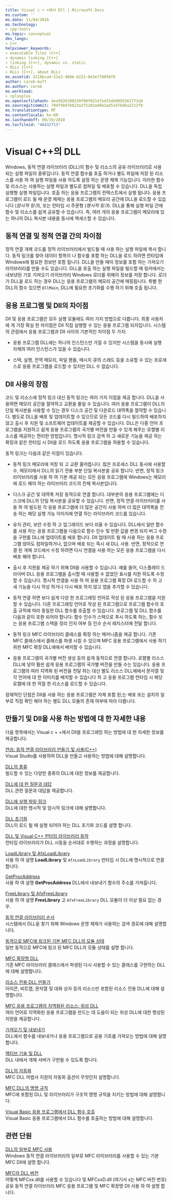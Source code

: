 ```yaml
---
title: Visual c + +에서 Dll | Microsoft Docs
ms.custom: ''
ms.date: 11/04/2016
ms.technology:
- cpp-tools
ms.topic: conceptual
dev_langs:
- C++
helpviewer_keywords:
- executable files [C++]
- dynamic linking [C++]
- linking [C++], dynamic vs. static
- DLLs [C++]
- DLLs [C++], about DLLs
ms.assetid: 5216bca4-51e2-466b-b221-0e3e776056f0
author: corob-msft
ms.author: corob
ms.workload:
- cplusplus
ms.openlocfilehash: 4ea5026100239f00f03147e435ddd9555617f1dd
ms.sourcegitcommit: 799f9b976623a375203ad8b2ad5147bd6a2212f0
ms.translationtype: MT
ms.contentlocale: ko-KR
ms.lasthandoff: 09/19/2018
ms.locfileid: "46432713"
---
```

# <a name="dlls-in-visual-c"></a>Visual C++의 DLL

Windows, 동적 연결 라이브러리 (DLL)의 함수 및 리소스의 공유 라이브러리로 사용 되는 실행 파일의 종류입니다. 동적 연결 함수를 호출 하거나 별도 파일에 저장 된 리소스를 사용 하 여 실행 파일을 사용 하도록 설정 하는 운영 체제 기능입니다. 이러한 함수 및 리소스는 사용하는 실행 파일과 별도로 컴파일 및 배포할 수 있습니다. DLL을 독립 실행형 실행 파일입니다. 호출 하는 응용 프로그램의 컨텍스트에서 실행 됩니다. 응용 프로그램이 로드 될 때 운영 체제는 응용 프로그램의 메모리 공간에 DLL을 로드할 수 있습니다 (*암시적 링크*), 또는 런타임 시 주문형 (*명시적 링크*). DLL을 통해 실행 파일 간에 함수 및 리소스를 쉽게 공유할 수 있습니다. 즉, 여러 개의 응용 프로그램이 메모리에 있는 하나의 DLL 복사본 내용을 동시에 액세스할 수 있습니다.

## <a name="differences-between-dynamic-linking-and-static-linking"></a>동적 연결 및 정적 연결 간의 차이점

정적 연결 개체 코드를 정적 라이브러리에서 빌드될 때 사용 하는 실행 파일에 복사 합니다. 동적 링크를 찾아 데이터 항목이 나 함수를 포함 하는 DLL을 로드 하려면 런타임에 Windows에 필요한 정보만 포함 됩니다. DLL을 만들 때이 정보를 포함 하는 가져오기 라이브러리를 만들 수도 있습니다. DLL을 호출 하는 실행 파일을 빌드할 때 링커에서는 내보낸된 기호 가져오기 라이브러리 Windows 로더를 위해이 정보를 저장 합니다. 로더가 DLL을 로드 하는 경우 DLL는 응용 프로그램의 메모리 공간에 매핑됩니다. 특별 한 DLL의 함수 있으면 `DllMain`, DLL에 필요한 초기화를 수행 하기 위해 호출 됩니다.

<a name="differences-between-applications-and-dlls"></a>

## <a name="differences-between-applications-and-dlls"></a>응용 프로그램 및 Dll의 차이점

Dll 및 응용 프로그램은 모두 실행 모듈에도 여러 가지 방법으로 다릅니다. 최종 사용자에 게 가장 확실 한 차이점은 Dll 직접 실행할 수 있는 응용 프로그램 되지입니다. 시스템의 관점에서 응용 프로그램과 Dll 사이의 기본적인 차이점 두 가지:

- 응용 프로그램 DLL에는 하나의 인스턴스만 가질 수 있지만 시스템을 동시에 실행 자체의 여러 인스턴스가 있을 수 있습니다.

- 스택, 실행, 전역 메모리, 파일 핸들, 메시지 큐의 스레드 등을 소유할 수 있는 프로세스로 응용 프로그램을 로드할 수 있지만 DLL 수 없습니다.

<a name="advantages-of-using-dlls"></a>

## <a name="advantages-of-using-dlls"></a>Dll 사용의 장점

코드 및 리소스에 정적 링크 대신 동적 링크는 여러 가지 이점을 제공 합니다. DLL을 사용하면 메모리 공간을 절약하고 교환을 줄일 수 있습니다. 여러 응용 프로그램이 DLL의 단일 복사본을 사용할 수 있는 경우 디스크 공간 및 다운로드 대역폭을 절약할 수 있습니다. 별도로 DLL을 배포 및 업데이트할 수 있으므로 모든 코드를 다시 빌드하여 배포하지 않고 출시 후 지원 및 소프트웨어 업데이트를 제공할 수 있습니다. DLL은 다중 언어 프로그램을 지원하고 쉽게 응용 프로그램의 국가별 버전을 만들 수 있게 해주는 로캘별 리소스를 제공하는 편리한 방법입니다. 명시적 링크 검색 하 고 새로운 기능을 제공 하는 확장과 같은 런타임 시 Dll을 로드 하도록 응용 프로그램을 허용할 수 있습니다.

동적 링크는 다음과 같은 이점이 있습니다.

- 동적 링크 메모리에 저장 되 고 교환 줄어듭니다. 많은 프로세스 DLL 동시에 사용할 수, 메모리에서 DLL의 읽기 전용 부분 단일 복사본을 공유 합니다. 반면, 정적 링크 라이브러리를 사용 하 여 기본 제공 되는 모든 응용 프로그램에 Windows는 메모리에 로드 해야 하는 라이브러리 코드의 전체 복사본입니다.

- 디스크 공간 및 대역폭 저장 동적으로 연결 합니다. 대부분의 응용 프로그램에는 디스크에 DLL의 단일 복사본을 공유할 수 있습니다. 반면, 정적 연결 라이브러리를 사용 하 여 빌드된 각 응용 프로그램에 더 많은 공간이 사용 하며 더 많은 대역폭을 전송 하는 해당 실행 가능 이미지에 연결 하는 라이브러리 코드를 있습니다.

- 유지 관리, 보안 수정 하 고 업그레이드 보다 쉬울 수 있습니다. DLL에서 일반 함수를 사용 하는 응용 프로그램을 다음으로 함수 인수 및 반환 값을 변경 되지 버그 수정을 구현를 DLL에 업데이트를 배포 합니다. Dll 업데이트 될 때 사용 하는 응용 프로그램 않아도 컴파일하거나, 없으며 배포 되는 즉시 새 DLL 사용. 반면, 정적으로 연결 된 개체 코드에서 수정 하려면 다시 연결을 사용 하는 모든 응용 프로그램을 다시 배포 해야 합니다.

- 출시 후 지원을 제공 하기 위해 Dll을 사용할 수 있습니다. 예를 들어, 디스플레이 드라이버 DLL 응용 프로그램을 출시할 때 사용할 수 없었던 표시를 지원 하도록 수정할 수 있습니다. 명시적 연결을 사용 하 여 응용 프로그램 확장 Dll 로드할 수 하 고 새 기능을 다시 작성 하거나 다시 배포 하지 않고 앱을 추가할 수 있습니다.

- 동적 연결 하면 보다 쉽게 다양 한 프로그래밍 언어로 작성 된 응용 프로그램을 지원할 수 있습니다. 다른 프로그래밍 언어로 작성 된 프로그램으로 프로그램 함수의 호출 규칙에 따라 동일한 DLL 함수를 호출할 수 있습니다. 프로그램 및 DLL 함수를 다음과 같이 호환 되어야 합니다: 함수 인수가 스택으로 푸시 하도록 하는, 함수 또는 응용 프로그램 스택을 정리 인지 여부 등 인수 순서 레지스터에 전달 합니다.

- 동적 링크 MFC 라이브러리 클래스를 확장 하는 메커니즘을 제공 합니다. 기존 MFC 클래스에서 클래스를 파생 시킬 수 있으며 MFC 응용 프로그램에서 사용 하기 위한 MFC 확장 DLL에에서 배치할 수 있습니다.

- 응용 프로그램의 국가별 버전 생성 등의 쉽게 동적으로 연결 합니다. 로캘별 리소스 DLL에 넣어 훨씬 쉽게 응용 프로그램의 국가별 버전을 만들 수는 있습니다. 응용 프로그램의 여러 지역화 된 버전을 전달 하는 대신 별도 리소스 DLL에에서 문자열 및 각 언어에 대 한 이미지를 배치할 수 있습니다 하 고 응용 프로그램 런타임 시 해당 로캘에 대 한 적절 한 리소스를 로드할 수 있습니다.

잠재적인 단점은 Dll을 사용 하는 응용 프로그램은 자체 포함 된;는 배포 또는 설치의 일부로 직접 확인 해야 하는 별도 DLL 모듈의 존재 여부에 따라 다릅니다.

## <a name="more-information-on-how-to-create-and-use-dlls"></a>만들기 및 Dll을 사용 하는 방법에 대 한 자세한 내용

다음 항목에서는 Visual c + +에서 Dll을 프로그래밍 하는 방법에 대 한 자세한 정보를 제공합니다.

[연습: 동적 연결 라이브러리 만들기 및 사용(C++)](../build/walkthrough-creating-and-using-a-dynamic-link-library-cpp.md)<br/>
Visual Studio를 사용하여 DLL을 만들고 사용하는 방법에 대해 설명합니다.

[DLL의 종류](../build/kinds-of-dlls.md)<br/>
빌드할 수 있는 다양한 종류의 DLL에 대한 정보를 제공합니다.

[DLL에 대 한 질문과 대답](../build/dll-frequently-asked-questions.md)<br/>
DLL 관련 질문과 대답을 제공합니다.

[DLL에 실행 파일 링크](../build/linking-an-executable-to-a-dll.md)<br/>
DLL에 대한 명시적 및 암시적 링크에 대해 설명합니다.

[DLL 초기화](../build/run-time-library-behavior.md#initializing-a-dll)<br/>
DLL이 로드 될 때 실행 되어야 하는 DLL 초기화 코드를 설명 합니다.

[DLL 및 Visual C++ 런타임 라이브러리 동작](../build/run-time-library-behavior.md)<br/>
런타임 라이브러리가 DLL 시동을 순서대로 수행하는 과정을 설명합니다.

[LoadLibrary 및 AfxLoadLibrary](../build/loadlibrary-and-afxloadlibrary.md)<br/>
사용 하 여 설명 **LoadLibrary** 및 `AfxLoadLibrary` 런타임 시 DLL에 명시적으로 연결 합니다.

[GetProcAddress](../build/getprocaddress.md)<br/>
사용 하 여 설명 **GetProcAddress** DLL에서 내보내기 함수의 주소를 가져옵니다.

[FreeLibrary 및 AfxFreeLibrary](../build/freelibrary-and-afxfreelibrary.md)<br/>
사용 하 여 설명 **FreeLibrary** 고 `AfxFreeLibrary` DLL 모듈이 더 이상 필요 없는 경우.

[동적 연결 라이브러리 순서](/windows/desktop/Dlls/dynamic-link-library-search-order)<br/>
시스템에서 DLL을 찾기 위해 Windows 운영 체제가 사용하는 검색 경로에 대해 설명합니다.

[동적으로 MFC에 링크된 기본 MFC DLL의 모듈 상태](../build/module-states-of-a-regular-dll-dynamically-linked-to-mfc.md)<br/>
일반 동적으로 MFC에 링크 된 MFC DLL의 모듈 상태를 설명 합니다.

[MFC 확장명 DLL](../build/extension-dlls-overview.md)<br/>
기존 MFC 라이브러리 클래스에서 파생된 다시 사용할 수 있는 클래스를 구현하는 DLL에 대해 설명합니다.

[리소스 전용 DLL 만들기](../build/creating-a-resource-only-dll.md)<br/>
아이콘, 비트맵, 문자열 및 대화 상자 등의 리소스만 포함된 리소스 전용 DLL에 대해 설명합니다.

[MFC 응용 프로그램의 지역화된 리소스: 위성 DLL](../build/localized-resources-in-mfc-applications-satellite-dlls.md)<br/>
여러 언어로 지역화된 응용 프로그램을 만드는 데 도움이 되는 위성 DLL에 대한 향상된 지원을 제공합니다.

[가져오기 및 내보내기](../build/importing-and-exporting.md)<br/>
DLL에서 함수를 내보내거나 응용 프로그램으로 공용 기호를 가져오는 방법에 대해 설명합니다.

[액티브 기술 및 DLL](../build/active-technology-and-dlls.md)<br/>
DLL 내에서 개체 서버가 구현될 수 있도록 합니다.

[DLL의 자동화](../build/automation-in-a-dll.md)<br/>
MFC DLL 마법사 지원의 자동화 옵션이 무엇인지 설명합니다.

[MFC DLL의 명명 규칙](../mfc/mfc-library-versions.md#mfc-static-library-naming-conventions)<br/>
MFC에 포함된 DLL 및 라이브러리가 구조적 명명 규칙을 지키는 방법에 대해 설명합니다.

[Visual Basic 응용 프로그램에서 DLL 함수 호출](../build/calling-dll-functions-from-visual-basic-applications.md)<br/>
Visual Basic 응용 프로그램에서 DLL 함수를 호출하는 방법에 대해 설명합니다.

## <a name="related-sections"></a>관련 단원

[DLL의 일부로 MFC 사용](../mfc/tn011-using-mfc-as-part-of-a-dll.md)<br/>
Windows 동적 연결 라이브러리의 일부로 MFC 라이브러리를 사용할 수 있는 기본 MFC Dll에 설명 합니다.

[MFC의 DLL 버전](../mfc/tn033-dll-version-of-mfc.md)<br/>
어떻게 MFCxx.dll를 사용할 수 있습니다 및 MFCxxD.dll (여기서 x는 MFC 버전 번호) 공유 동적 연결 라이브러리 MFC 응용 프로그램 및 MFC 확장명 Dll 사용 하 여 설명 합니다.
